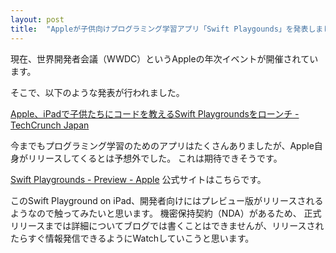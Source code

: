 ```yaml
---
layout: post
title:  "Appleが子供向けプログラミング学習アプリ「Swift Playgounds」を発表しました"
---
```


現在、世界開発者会議（WWDC）というAppleの年次イベントが開催されています。

そこで、以下のような発表が行われました。

[Apple、iPadで子供たちにコードを教えるSwift Playgroundsをローンチ - TechCrunch Japan](http://jp.techcrunch.com/2016/06/14/20160613apple-launches-swift-playgrounds-for-ipad-to-teach-kids-to-code/)

今までもプログラミング学習のためのアプリはたくさんありましたが、Apple自身がリリースしてくるとは予想外でした。
これは期待できそうです。

[Swift Playgrounds - Preview - Apple](http://www.apple.com/swift/playgrounds/)
公式サイトはこちらです。

このSwift Playground on iPad、開発者向けにはプレビュー版がリリースされるようなので触ってみたいと思います。
機密保持契約（NDA）があるため、 正式リリースまでは詳細についてブログでは書くことはできませんが、リリースされたらすぐ情報発信できるようにWatchしていこうと思います。

